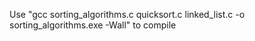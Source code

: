 Use "gcc sorting_algorithms.c quicksort.c linked_list.c -o sorting_algorithms.exe -Wall" to compile
